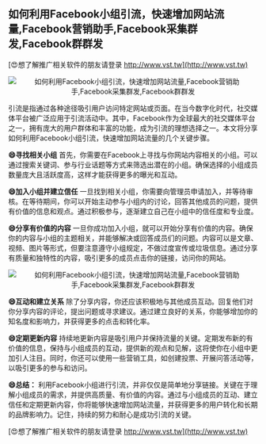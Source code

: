 ## **如何利用Facebook小组引流，快速增加网站流量,Facebook营销助手,Facebook采集群发,Facebook群群发**

[😍想了解推广相关软件的朋友请登录 http://www.vst.tw](http://www.vst.tw)

 <center><img src="https://vst.tw/MP4/tuiguang/png/0.png" alt="如何利用Facebook小组引流，快速增加网站流量,Facebook营销助手,Facebook采集群发,Facebook群群发"></center>

引流是指通过各种途径吸引用户访问特定网站或页面。在当今数字化时代，社交媒体平台被广泛应用于引流活动中。其中，Facebook作为全球最大的社交媒体平台之一，拥有庞大的用户群体和丰富的功能，成为引流的理想选择之一。本文将分享如何利用Facebook小组引流，快速增加网站流量的几个关键步骤。

**😄寻找相关小组**
首先，你需要在Facebook上寻找与你网站内容相关的小组。可以通过搜索关键词、参与行业话题等方式来筛选出潜在的小组。确保选择的小组成员数量庞大且活跃度高，这样才能获得更多的曝光和互动。

**😄加入小组并建立信任**
一旦找到相关小组，你需要向管理员申请加入，并等待审核。在等待期间，你可以开始主动参与小组内的讨论，回答其他成员的问题，提供有价值的信息和观点。通过积极参与，逐渐建立自己在小组中的信任度和专业度。

**😄分享有价值的内容**
一旦你成功加入小组，就可以开始分享有价值的内容。确保你的内容与小组的主题相关，并能够解决或回答成员们的问题。内容可以是文章、视频、图片等形式，但要注意遵守小组规定，不做过度宣传或垃圾信息。通过分享有质量和独特性的内容，吸引更多的成员点击你的链接，访问你的网站。

 <center><img src="https://vst.tw/MP4/tuiguang/png/5.png" alt="如何利用Facebook小组引流，快速增加网站流量,Facebook营销助手,Facebook采集群发,Facebook群群发"></center>

**😄互动和建立关系**
除了分享内容，你还应该积极地与其他成员互动。回复他们对你分享内容的评论，提出问题或寻求建议。通过建立良好的关系，你能够增加你的知名度和影响力，并获得更多的点击和转化率。

**😄定期更新内容**
持续地更新内容是吸引用户并保持流量的关键。定期发布新的有价值的信息，保持与小组成员的互动，提供新的观点和见解，这将使你在小组中更加引人注目。同时，你还可以使用一些营销工具，如创建投票、开展问答活动等，以吸引更多的参与和访问。

**😄总结：**
利用Facebook小组进行引流，并非仅仅是简单地分享链接。关键在于理解小组成员的需求，并提供高质量、有价值的内容。通过与小组成员的互动、建立信任和定期更新内容，你将能够快速增加网站流量，并获得更多的用户转化和长期的品牌影响力。记住，持续的努力和耐心是成功引流的关键。

[😍想了解推广相关软件的朋友请登录 http://www.vst.tw](http://www.vst.tw)



